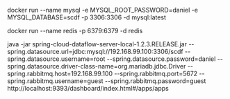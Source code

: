 docker run --name mysql -e MYSQL_ROOT_PASSWORD=daniel -e MYSQL_DATABASE=scdf -p 3306:3306 -d mysql:latest

docker run --name redis -p 6379:6379 -d redis


java -jar spring-cloud-dataflow-server-local-1.2.3.RELEASE.jar --spring.datasource.url=jdbc:mysql://192.168.99.100:3306/scdf --spring.datasource.username=root --spring.datasource.password=daniel --spring.datasource.driver-class-name=org.mariadb.jdbc.Driver --spring.rabbitmq.host=192.168.99.100 --spring.rabbitmq.port=5672 --spring.rabbitmq.username=guest --spring.rabbitmq.password=guest
http://localhost:9393/dashboard/index.html#/apps/apps